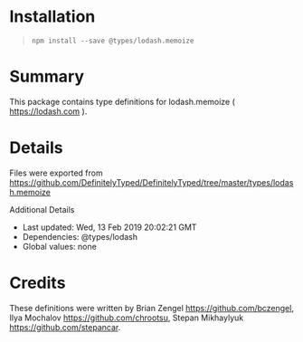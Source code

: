 # Installation
> `npm install --save @types/lodash.memoize`

# Summary
This package contains type definitions for lodash.memoize ( https://lodash.com ).

# Details
Files were exported from https://github.com/DefinitelyTyped/DefinitelyTyped/tree/master/types/lodash.memoize

Additional Details
 * Last updated: Wed, 13 Feb 2019 20:02:21 GMT
 * Dependencies: @types/lodash
 * Global values: none

# Credits
These definitions were written by Brian Zengel <https://github.com/bczengel>, Ilya Mochalov <https://github.com/chrootsu>, Stepan Mikhaylyuk <https://github.com/stepancar>.
